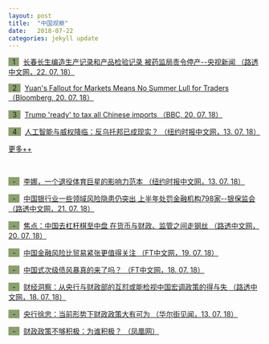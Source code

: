 ```yaml
---
layout: post
title:  "中国观察"
date:   2018-07-22
categories: jekyll update
---
```

<span style="background-color: #8ba06f">&nbsp;&nbsp;1&nbsp;&nbsp;</span>&nbsp; 
[长春长生编造生产记录和产品检验记录 被药监局责令停产--央视新闻 （路透中文网，22. 07. 18）](https://cn.reuters.com/article/china-cs-vaccine-fine-cctv-idCNKBS1KC0HB?il=0)

<span style="background-color: #8ba06f">&nbsp;&nbsp;2&nbsp;&nbsp;</span>&nbsp; 
[Yuan's Fallout for Markets Means No Summer Lull for Traders （Bloomberg, 20. 07. 18）](https://www.bloomberg.com/news/articles/2018-07-19/yuan-s-drop-roiling-markets-means-no-summer-break-for-investors)

<span style="background-color: #8ba06f">&nbsp;&nbsp;3&nbsp;&nbsp;</span>&nbsp; 
[Trump 'ready' to tax all Chinese imports （BBC, 20. 07. 18）](https://www.bbc.co.uk/news/business-44898629)

<span style="background-color: #8ba06f">&nbsp;&nbsp;4&nbsp;&nbsp;</span>&nbsp; 
[人工智能与威权降临：反乌托邦已成现实？ （纽约时报中文网，13. 07. 18）](https://cn.nytimes.com/culture/20180713/wod-dystopia/?utm_source=top10-in-article&utm_medium=email&utm_campaign=web)

[更多++](https://www.lujiazuifintech.com/jekyll/update/2018/07/22/%E4%B8%AD%E5%9B%BD%E8%A7%82%E5%AF%9F.html)

<!--more-->

<br>

<span style="background-color: #8ba06f">&nbsp;&nbsp;-&nbsp;&nbsp;</span>&nbsp; 
[李娜，一个退役体育巨星的影响力范本 （纽约时报中文网，13. 07. 18）](https://cn.nytimes.com/culture/20180713/li-na-china-inluence/?utm_source=top10-in-article&utm_medium=email&utm_campaign=web)

<span style="background-color: #8ba06f">&nbsp;&nbsp;-&nbsp;&nbsp;</span>&nbsp; 
[中国银行业一些领域风险隐患仍突出 上半年处罚金融机构798家--银保监会 （路透中文网，21. 07. 18）](https://cn.reuters.com/article/china-bank-risk-fine-0721-idCNKBS1KB036?il=0)

<span style="background-color: #8ba06f">&nbsp;&nbsp;-&nbsp;&nbsp;</span>&nbsp; 
[焦点：中国去杠杆棋至中盘 在货币与财政、监管之间走钢丝 （路透中文网，20. 07. 18）](https://cn.reuters.com/article/cdepth-china-fiscal-cen-leverage-policy-idCNKBS1KA0UZ)

<span style="background-color: #8ba06f">&nbsp;&nbsp;-&nbsp;&nbsp;</span>&nbsp; 
[中国金融风险比贸易紧张更值得关注 （FT中文网，19. 07. 18）](http://www.ftchinese.com/premium/001078547?exclusive)

<span style="background-color: #8ba06f">&nbsp;&nbsp;-&nbsp;&nbsp;</span>&nbsp; 
[中国式次级债风暴真的来了吗？ （FT中文网，18. 07. 18）](http://www.ftchinese.com/story/001078517)

<span style="background-color: #8ba06f">&nbsp;&nbsp;-&nbsp;&nbsp;</span>&nbsp; 
[财经洞察：从央行与财政部的互怼或能检视中国宏调政策的得与失 （路透中文网，18. 07. 18）](https://cn.reuters.com/article/china-mof-pboc-policy-0718-idCNKBS1K80BY)

<span style="background-color: #8ba06f">&nbsp;&nbsp;-&nbsp;&nbsp;</span>&nbsp; 
[央行徐忠：当前形势下财政政策大有可为 （华尔街见闻，13. 07. 18）](https://wallstreetcn.com/articles/3359944)

<span style="background-color: #8ba06f">&nbsp;&nbsp;-&nbsp;&nbsp;</span>&nbsp; 
[财政政策不够积极：为谁积极？ （凤凰网）](http://finance.ifeng.com/a/20180716/16387364_0.shtml)

<!--more-->
